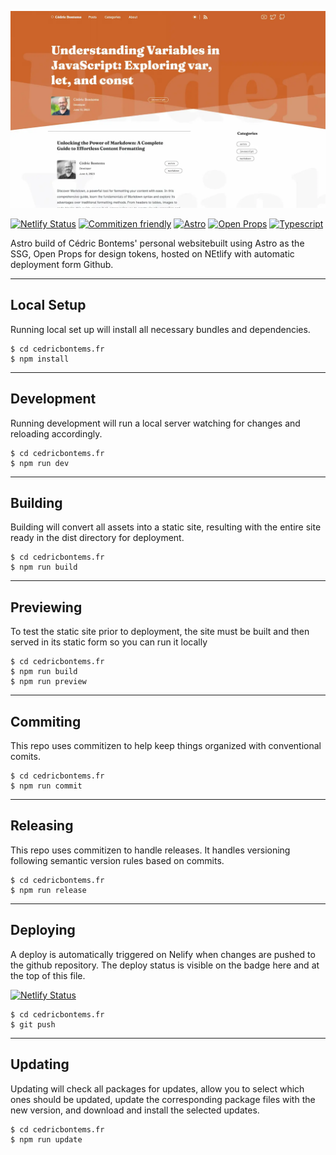 ![cedricbontems.fr homepage screenshot](https://raw.githubusercontent.com/cbontems/cedricbontems.fr/main/screenshot.webp)

[![Netlify Status](https://api.netlify.com/api/v1/badges/07235d8d-a1be-49b2-a998-47aae27ddf14/deploy-status)](https://app.netlify.com/sites/cedricbontems/deploys)
[![Commitizen friendly](https://img.shields.io/badge/commitizen-friendly-brightgreen.svg)](https://commitizen.github.io/cz-cli/)
[![Astro](https://img.shields.io/badge/Astro-FF5D01?logo=astro&logoColor=white)](https://github.com/withastro)
[![Open Props](https://img.shields.io/badge/Open%20Props-748FFC?logo=data:image/svg+xml;base64,PHN2ZyB4bWxucz0iaHR0cDovL3d3dy53My5vcmcvMjAwMC9zdmciIHN0cm9rZT0iI0ZGRiIgdmlld0JveD0iMCAwIDIwMCAyMDAiPg0KICA8cGF0aCBzdHJva2Utd2lkdGg9IjI1IiBkPSJNNjUgMTAwdjc1Ii8+DQogIDxjaXJjbGUgY3g9IjEwMCIgY3k9IjEwMCIgcj0iMzUiIGZpbGw9InRyYW5zcGFyZW50IiBzdHJva2Utd2lkdGg9IjI1Ii8+DQogIDxjaXJjbGUgY3g9IjEwMCIgY3k9IjEwMCIgcj0iODUiIGZpbGw9InRyYW5zcGFyZW50IiBzdHJva2Utd2lkdGg9IjI1Ii8+DQo8L3N2Zz4=)](https://github.com/argyleink/open-props)
[![Typescript](https://img.shields.io/badge/TypeScript-3178C6?logo=typescript&logoColor=white)](https://typescriptlang.org)

Astro build of Cédric Bontems' personal websitebuilt using Astro as the SSG, Open Props for design tokens, hosted on NEtlify with automatic deployment form Github.

---

## Local Setup
Running local set up will install all necessary bundles and dependencies.
    
    $ cd cedricbontems.fr
    $ npm install

---

## Development
Running development will run a local server watching for changes and reloading accordingly.

	$ cd cedricbontems.fr
	$ npm run dev

---

## Building
Building will convert all assets into a static site, resulting with the entire site ready in the dist directory for deployment.

    $ cd cedricbontems.fr
    $ npm run build

---

## Previewing
To test the static site prior to deployment, the site must be built and then served in its static form so you can run it locally

    $ cd cedricbontems.fr
    $ npm run build
    $ npm run preview

---

## Commiting
This repo uses commitizen to help keep things organized with conventional comits.

    $ cd cedricbontems.fr
    $ npm run commit

---

## Releasing
This repo uses commitizen to handle releases. It handles versioning following semantic version rules based on commits.

    $ cd cedricbontems.fr
    $ npm run release

---

## Deploying
A deploy is automatically triggered on Nelify when changes are pushed to the github repository. The deploy status is visible on the badge here and at the top of this file.

[![Netlify Status](https://api.netlify.com/api/v1/badges/07235d8d-a1be-49b2-a998-47aae27ddf14/deploy-status)](https://app.netlify.com/sites/cedricbontems/deploys)

    $ cd cedricbontems.fr
    $ git push

---

## Updating
Updating will check all packages for updates, allow you to select which ones should be updated, update the corresponding package files with the new version, and download and install the selected updates.

    $ cd cedricbontems.fr
    $ npm run update
